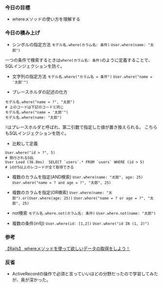 ### 今日の目標
- whereメソッドの使い方を理解する
 
### 今日の積み上げ
- シンボルの指定方法
`モデル名.where(カラム名: 条件)`
`User.where(name: "太郎")`

一つの条件で検索するときは`where(カラム名: 条件)`のように定義することで、SQLインジェクションを防ぐ。

- 文字列の指定方法
`モデル名.where("カラム名 = 条件")`
`User.where("name = '太郎'")`

- プレースホルダの記述の仕方
```
モデル名.where("name = ?", "太郎")
# 上のコードは下記のコードと同じ
モデル名.where("name = '太郎'")
モデル名.where(name: "太郎")
```
`?`はプレースホルダと呼ばれ、第二引数で指定した値が置き換えられる。
こちらもSQLインジェクションを防ぐ。

- 比較して定義
```
User.where("id > ?", 5)
# 発行されるSQL
User Load (36.8ms)  SELECT `users`.* FROM `users` WHERE (id > 5)
# idが5以上のレコードが全て取得できる
```

- 複数のカラムを指定(AND検索)
`User.where(name: "太郎", age: 25)`
`User.where("name = ? and age = ?", "太郎", 25)`

- 複数のカラムを指定(OR検索)
`User.where(name: "太郎").or(User.where(age: 25))`
`User.where("name = ? or age = ?", "太郎", 25)`

- not検索
`モデル名.where.not(カラム名: 条件)`
`User.where.not(name: "太郎")`

- 複数の条件(in句)
`User.where(id: [1,2])`
`User.where("id IN (1, 2)")`

### 参考
[【Rails】 whereメソッドを使って欲しいデータの取得をしよう！](https://pikawaka.com/rails/where)

### 反省
- ActiveRecordの操作で必須と言っていいほどの分野だったので学習してみたが、奥が深かった。